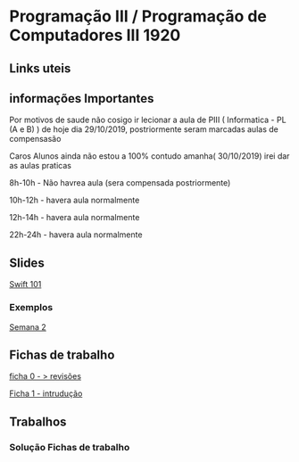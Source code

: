 # Programação III / Programação de Computadores III  1920 #

## Links uteis ##




## informações Importantes ##

Por motivos de saude não cosigo ir lecionar a aula de PIII ( Informatica - PL (A e B) ) de hoje dia 29/10/2019, postriormente seram marcadas aulas de compensasão 


Caros Alunos ainda não estou a 100% contudo amanha( 30/10/2019) irei dar as aulas praticas

8h-10h - Não havrea aula (sera compensada postriormente)

10h-12h - havera aula normalmente 

12h-14h - havera aula normalmente 

22h-24h - havera aula normalmente 

## Slides ##


[Swift 101](https://bitbucket.org/GoncaloaaF/piii1920/downloads/Swift_101.pdf)




### Exemplos  ###

[Semana 2](https://bitbucket.org/GoncaloaaF/piii1920/downloads/Semana2.playground.zip)



## Fichas de trabalho ##

[ficha 0 - > revisões](https://bitbucket.org/GoncaloaaF/piii1920/downloads/ficha_0.pdf)

[Ficha 1 - intrudução](https://bitbucket.org/GoncaloaaF/piii1920/downloads/ISTEC_ficha_funcs.pdf)




## Trabalhos ##



### Solução Fichas de trabalho ###







